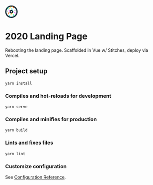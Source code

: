 ![The new donut logo...because it's tasty](https://raw.githubusercontent.com/ponchofreedo/personal-landing/initial-scaffold/das_donut.png)

# 2020 Landing Page
Rebooting the landing page. Scaffolded in Vue w/ Stitches, deploy via Vercel.

## Project setup
```
yarn install
```

### Compiles and hot-reloads for development
```
yarn serve
```

### Compiles and minifies for production
```
yarn build
```

### Lints and fixes files
```
yarn lint
```

### Customize configuration
See [Configuration Reference](https://cli.vuejs.org/config/).
